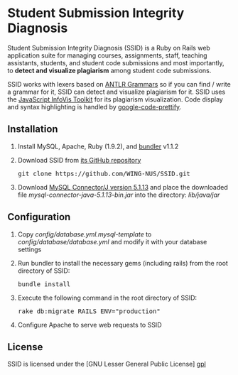 # Student Submission Integrity Diagnosis

Student Submission Integrity Diagnosis (SSID) is a Ruby on Rails web application suite for managing courses, assignments, staff, teaching assistants, students, and student code submissions and most importantly, to **detect and visualize plagiarism** among student code submissions. 

SSID works with lexers based on [ANTLR Grammars](http://www.antlr.org/grammar/list) so if you can find / write a grammar for it, SSID can detect and visualize plagiarism for it. SSID uses the [JavaScript InfoVis Toolkit](http://philogb.github.com/jit/) for its plagiarism visualization. Code display and syntax highlighting is handled by [google-code-prettify](http://code.google.com/p/google-code-prettify/). 

## Installation
1. Install MySQL, Apache, Ruby (1.9.2), and [bundler](http://gembundler.com) v1.1.2 

2. Download SSID from [its GitHub repository](https://github.com/WING-NUS/SSID)
	<pre>git clone https://github.com/WING-NUS/SSID.git</pre>
	
3. Download [MySQL Connector/J version 5.1.13](http://dev.mysql.com/downloads/connector/) and place the downloaded file *mysql-connector-java-5.1.13-bin.jar* into the directory: *lib/java/jar*

## Configuration

1. Copy *config/database.yml.mysql-template* to
	 *config/database/database.yml* and modify it with your database settings
	 
2. Run bundler to install the necessary gems (including rails) from the root
   directory of SSID:
     <pre>bundle install</pre>
     
3. Execute the following command in the root directory of SSID:
	 <pre>rake db:migrate RAILS_ENV="production"</pre>
	 
4. Configure Apache to serve web requests to SSID

## License

SSID is licensed under the [GNU Lesser General Public License] [gpl]

[gpl]: http://www.gnu.org/licenses/